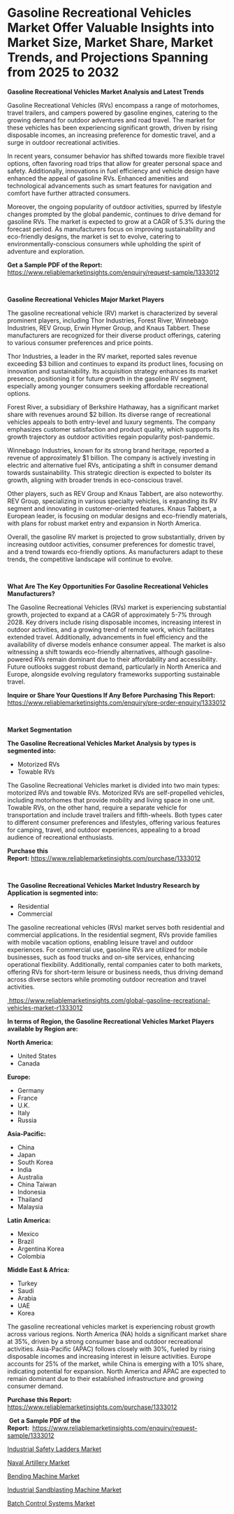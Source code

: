 <p><h1>Gasoline Recreational Vehicles Market Offer Valuable Insights into Market Size, Market Share, Market Trends, and Projections Spanning from 2025 to 2032</h1></p><p><strong>Gasoline Recreational Vehicles Market Analysis and Latest Trends</strong></p>
<p><p>Gasoline Recreational Vehicles (RVs) encompass a range of motorhomes, travel trailers, and campers powered by gasoline engines, catering to the growing demand for outdoor adventures and road travel. The market for these vehicles has been experiencing significant growth, driven by rising disposable incomes, an increasing preference for domestic travel, and a surge in outdoor recreational activities. </p><p>In recent years, consumer behavior has shifted towards more flexible travel options, often favoring road trips that allow for greater personal space and safety. Additionally, innovations in fuel efficiency and vehicle design have enhanced the appeal of gasoline RVs. Enhanced amenities and technological advancements such as smart features for navigation and comfort have further attracted consumers.</p><p>Moreover, the ongoing popularity of outdoor activities, spurred by lifestyle changes prompted by the global pandemic, continues to drive demand for gasoline RVs. The market is expected to grow at a CAGR of 5.3% during the forecast period. As manufacturers focus on improving sustainability and eco-friendly designs, the market is set to evolve, catering to environmentally-conscious consumers while upholding the spirit of adventure and exploration.</p></p>
<p><strong>Get a Sample PDF of the Report:&nbsp;</strong> <a href="https://www.reliablemarketinsights.com/enquiry/request-sample/1333012?utm_campaign=3047&utm_medium=2&utm_source=Github&utm_content=ia&utm_term=24032025&utm_id=gasoline-recreational-vehicles">https://www.reliablemarketinsights.com/enquiry/request-sample/1333012</a></p>
<p>&nbsp;</p>
<p><strong>Gasoline Recreational Vehicles Major Market Players</strong></p>
<p><p>The gasoline recreational vehicle (RV) market is characterized by several prominent players, including Thor Industries, Forest River, Winnebago Industries, REV Group, Erwin Hymer Group, and Knaus Tabbert. These manufacturers are recognized for their diverse product offerings, catering to various consumer preferences and price points.</p><p>Thor Industries, a leader in the RV market, reported sales revenue exceeding $3 billion and continues to expand its product lines, focusing on innovation and sustainability. Its acquisition strategy enhances its market presence, positioning it for future growth in the gasoline RV segment, especially among younger consumers seeking affordable recreational options.</p><p>Forest River, a subsidiary of Berkshire Hathaway, has a significant market share with revenues around $2 billion. Its diverse range of recreational vehicles appeals to both entry-level and luxury segments. The company emphasizes customer satisfaction and product quality, which supports its growth trajectory as outdoor activities regain popularity post-pandemic.</p><p>Winnebago Industries, known for its strong brand heritage, reported a revenue of approximately $1 billion. The company is actively investing in electric and alternative fuel RVs, anticipating a shift in consumer demand towards sustainability. This strategic direction is expected to bolster its growth, aligning with broader trends in eco-conscious travel.</p><p>Other players, such as REV Group and Knaus Tabbert, are also noteworthy. REV Group, specializing in various specialty vehicles, is expanding its RV segment and innovating in customer-oriented features. Knaus Tabbert, a European leader, is focusing on modular designs and eco-friendly materials, with plans for robust market entry and expansion in North America.</p><p>Overall, the gasoline RV market is projected to grow substantially, driven by increasing outdoor activities, consumer preferences for domestic travel, and a trend towards eco-friendly options. As manufacturers adapt to these trends, the competitive landscape will continue to evolve.</p></p>
<p>&nbsp;</p>
<p><strong>What Are The Key Opportunities For Gasoline Recreational Vehicles Manufacturers?</strong></p>
<p><p>The Gasoline Recreational Vehicles (RVs) market is experiencing substantial growth, projected to expand at a CAGR of approximately 5-7% through 2028. Key drivers include rising disposable incomes, increasing interest in outdoor activities, and a growing trend of remote work, which facilitates extended travel. Additionally, advancements in fuel efficiency and the availability of diverse models enhance consumer appeal. The market is also witnessing a shift towards eco-friendly alternatives, although gasoline-powered RVs remain dominant due to their affordability and accessibility. Future outlooks suggest robust demand, particularly in North America and Europe, alongside evolving regulatory frameworks supporting sustainable travel.</p></p>
<p><strong>Inquire or Share Your Questions If Any Before Purchasing This Report:</strong> <a href="https://www.reliablemarketinsights.com/enquiry/pre-order-enquiry/1333012?utm_campaign=3047&utm_medium=2&utm_source=Github&utm_content=ia&utm_term=24032025&utm_id=gasoline-recreational-vehicles">https://www.reliablemarketinsights.com/enquiry/pre-order-enquiry/1333012</a></p>
<p>&nbsp;</p>
<p><strong>Market Segmentation</strong></p>
<p><strong>The Gasoline Recreational Vehicles Market Analysis by types is segmented into:</strong></p>
<p><ul><li>Motorized RVs</li><li>Towable RVs</li></ul></p>
<p><p>The Gasoline Recreational Vehicles market is divided into two main types: motorized RVs and towable RVs. Motorized RVs are self-propelled vehicles, including motorhomes that provide mobility and living space in one unit. Towable RVs, on the other hand, require a separate vehicle for transportation and include travel trailers and fifth-wheels. Both types cater to different consumer preferences and lifestyles, offering various features for camping, travel, and outdoor experiences, appealing to a broad audience of recreational enthusiasts.</p></p>
<p><strong>Purchase this Report:&nbsp;</strong><a href="https://www.reliablemarketinsights.com/purchase/1333012?utm_campaign=3047&utm_medium=2&utm_source=Github&utm_content=ia&utm_term=24032025&utm_id=gasoline-recreational-vehicles">https://www.reliablemarketinsights.com/purchase/1333012</a></p>
<p>&nbsp;</p>
<p><strong>The Gasoline Recreational Vehicles Market Industry Research by Application is segmented into:</strong></p>
<p><ul><li>Residential</li><li>Commercial</li></ul></p>
<p><p>The gasoline recreational vehicles (RVs) market serves both residential and commercial applications. In the residential segment, RVs provide families with mobile vacation options, enabling leisure travel and outdoor experiences. For commercial use, gasoline RVs are utilized for mobile businesses, such as food trucks and on-site services, enhancing operational flexibility. Additionally, rental companies cater to both markets, offering RVs for short-term leisure or business needs, thus driving demand across diverse sectors while promoting outdoor recreation and travel activities.</p></p>
<p><a href="https://www.reliablemarketinsights.com/global-gasoline-recreational-vehicles-market-r1333012?utm_campaign=3047&utm_medium=2&utm_source=Github&utm_content=ia&utm_term=24032025&utm_id=gasoline-recreational-vehicles">&nbsp;https://www.reliablemarketinsights.com/global-gasoline-recreational-vehicles-market-r1333012</a></p>
<p><strong>In terms of Region, the Gasoline Recreational Vehicles Market Players available by Region are:</strong></p>
<p>
    <p> <strong> North America: </strong>
        <ul>
            <li>United States</li>
            <li>Canada</li>
        </ul>
        </p> 
    <p> <strong> Europe: </strong>
        <ul>
            <li>Germany</li>
            <li>France</li>
            <li>U.K.</li>
            <li>Italy</li>
            <li>Russia</li>
        </ul>
        </p> 
    <p> <strong> Asia-Pacific: </strong>
        <ul>
            <li>China</li>
            <li>Japan</li>
            <li>South Korea</li>
            <li>India</li>
            <li>Australia</li>
            <li>China Taiwan</li>
            <li>Indonesia</li>
            <li>Thailand</li>
            <li>Malaysia</li>
        </ul>
        </p> 
    <p> <strong> Latin America: </strong>
        <ul>
            <li>Mexico</li>
            <li>Brazil</li>
            <li>Argentina Korea</li>
            <li>Colombia</li>
        </ul>
        </p> 
    <p> <strong> Middle East & Africa: </strong>
        <ul>
            <li>Turkey</li>
            <li>Saudi</li>
            <li>Arabia</li>
            <li>UAE</li>
            <li>Korea</li>
        </ul>
    </p>
    </p>
<p><p>The gasoline recreational vehicles market is experiencing robust growth across various regions. North America (NA) holds a significant market share at 35%, driven by a strong consumer base and outdoor recreational activities. Asia-Pacific (APAC) follows closely with 30%, fueled by rising disposable incomes and increasing interest in leisure activities. Europe accounts for 25% of the market, while China is emerging with a 10% share, indicating potential for expansion. North America and APAC are expected to remain dominant due to their established infrastructure and growing consumer demand.</p></p>
<p><strong>Purchase this Report: </strong><a href="https://www.reliablemarketinsights.com/purchase/1333012?utm_campaign=3047&utm_medium=2&utm_source=Github&utm_content=ia&utm_term=24032025&utm_id=gasoline-recreational-vehicles">https://www.reliablemarketinsights.com/purchase/1333012</a></p>
<p>&nbsp;<strong>Get a Sample PDF of the Report:&nbsp;&nbsp;</strong><a href="https://www.reliablemarketinsights.com/enquiry/request-sample/1333012?utm_campaign=3047&utm_medium=2&utm_source=Github&utm_content=ia&utm_term=24032025&utm_id=gasoline-recreational-vehicles">https://www.reliablemarketinsights.com/enquiry/request-sample/1333012</a></p>
<p><strong></strong></p>
<p><p><a href="https://www.linkedin.com/pulse/amacro-overview-forecast-cagr-57-industrial-safety-ladders-x7xlf?utm_campaign=3047&utm_medium=2&utm_source=Github&utm_content=ia&utm_term=24032025&utm_id=gasoline-recreational-vehicles">Industrial Safety Ladders Market</a></p><p><a href="https://www.linkedin.com/pulse/naval-artillery-market-growth-forecast-from-2025-2032-51-cagr-qrjte?utm_campaign=3047&utm_medium=2&utm_source=Github&utm_content=ia&utm_term=24032025&utm_id=gasoline-recreational-vehicles">Naval Artillery Market</a></p><p><a href="https://www.linkedin.com/pulse/according-market-research-bending-machine-size-growing-cagr-gloee?utm_campaign=3047&utm_medium=2&utm_source=Github&utm_content=ia&utm_term=24032025&utm_id=gasoline-recreational-vehicles">Bending Machine Market</a></p><p><a href="https://www.linkedin.com/pulse/challenges-opportunities-industrial-sandblasting-machine-dvqqf?utm_campaign=3047&utm_medium=2&utm_source=Github&utm_content=ia&utm_term=24032025&utm_id=gasoline-recreational-vehicles">Industrial Sandblasting Machine Market</a></p><p><a href="https://www.linkedin.com/pulse/batch-control-systems-market-forecast-projected-growth-pvgke?utm_campaign=3047&utm_medium=2&utm_source=Github&utm_content=ia&utm_term=24032025&utm_id=gasoline-recreational-vehicles">Batch Control Systems Market</a></p></p>